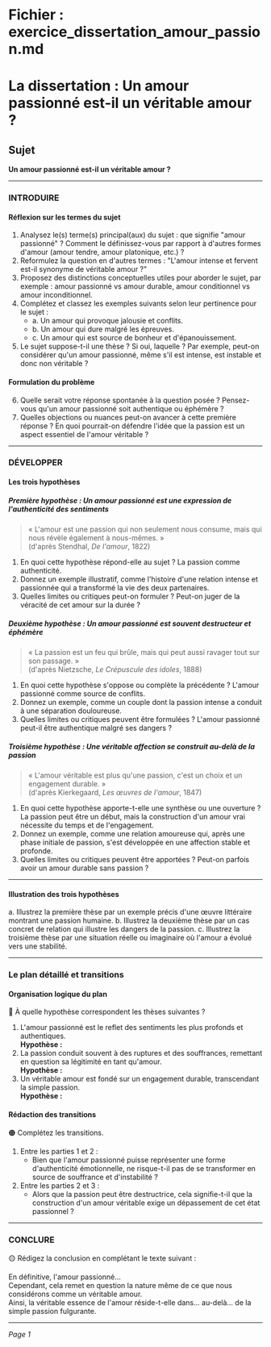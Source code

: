# Fichier : exercice_dissertation_amour_passion.md

# La dissertation : Un amour passionné est-il un véritable amour ?

## Sujet
**Un amour passionné est-il un véritable amour ?**

---

### INTRODUIRE

#### Réflexion sur les termes du sujet

1. Analysez le(s) terme(s) principal(aux) du sujet : que signifie "amour passionné" ? Comment le définissez-vous par rapport à d'autres formes d'amour (amour tendre, amour platonique, etc.) ?
2. Reformulez la question en d'autres termes : "L'amour intense et fervent est-il synonyme de véritable amour ?"
3. Proposez des distinctions conceptuelles utiles pour aborder le sujet, par exemple : amour passionné vs amour durable, amour conditionnel vs amour inconditionnel.
4. Complétez et classez les exemples suivants selon leur pertinence pour le sujet :
   - a. Un amour qui provoque jalousie et conflits.
   - b. Un amour qui dure malgré les épreuves.
   - c. Un amour qui est source de bonheur et d'épanouissement.
5. Le sujet suppose-t-il une thèse ? Si oui, laquelle ? Par exemple, peut-on considérer qu'un amour passionné, même s'il est intense, est instable et donc non véritable ?

#### Formulation du problème

6. Quelle serait votre réponse spontanée à la question posée ? Pensez-vous qu'un amour passionné soit authentique ou éphémère ?
7. Quelles objections ou nuances peut-on avancer à cette première réponse ? En quoi pourrait-on défendre l'idée que la passion est un aspect essentiel de l'amour véritable ?

---

### DÉVELOPPER

#### Les trois hypothèses

##### Première hypothèse : Un amour passionné est une expression de l'authenticité des sentiments

> « L'amour est une passion qui non seulement nous consume, mais qui nous révèle également à nous-mêmes. »  
> (d'après Stendhal, *De l'amour*, 1822)

1. En quoi cette hypothèse répond-elle au sujet ? La passion comme authenticité.
2. Donnez un exemple illustratif, comme l'histoire d'une relation intense et passionnée qui a transformé la vie des deux partenaires.
3. Quelles limites ou critiques peut-on formuler ? Peut-on juger de la véracité de cet amour sur la durée ?

##### Deuxième hypothèse : Un amour passionné est souvent destructeur et éphémère

> « La passion est un feu qui brûle, mais qui peut aussi ravager tout sur son passage. »  
> (d'après Nietzsche, *Le Crépuscule des idoles*, 1888)

1. En quoi cette hypothèse s'oppose ou complète la précédente ? L'amour passionné comme source de conflits.
2. Donnez un exemple, comme un couple dont la passion intense a conduit à une séparation douloureuse.
3. Quelles limites ou critiques peuvent être formulées ? L'amour passionné peut-il être authentique malgré ses dangers ?

##### Troisième hypothèse : Une véritable affection se construit au-delà de la passion

> « L'amour véritable est plus qu'une passion, c'est un choix et un engagement durable. »  
> (d'après Kierkegaard, *Les œuvres de l'amour*, 1847)

1. En quoi cette hypothèse apporte-t-elle une synthèse ou une ouverture ? La passion peut être un début, mais la construction d'un amour vrai nécessite du temps et de l'engagement.
2. Donnez un exemple, comme une relation amoureuse qui, après une phase initiale de passion, s'est développée en une affection stable et profonde.
3. Quelles limites ou critiques peuvent être apportées ? Peut-on parfois avoir un amour durable sans passion ?

---

#### Illustration des trois hypothèses

a. Illustrez la première thèse par un exemple précis d'une œuvre littéraire montrant une passion humaine.
b. Illustrez la deuxième thèse par un cas concret de relation qui illustre les dangers de la passion.
c. Illustrez la troisième thèse par une situation réelle ou imaginaire où l'amour a évolué vers une stabilité.

---

### Le plan détaillé et transitions

#### Organisation logique du plan

🔴 À quelle hypothèse correspondent les thèses suivantes ?

1. L'amour passionné est le reflet des sentiments les plus profonds et authentiques.  
   **Hypothèse :**
2. La passion conduit souvent à des ruptures et des souffrances, remettant en question sa légitimité en tant qu'amour.  
   **Hypothèse :**
3. Un véritable amour est fondé sur un engagement durable, transcendant la simple passion.  
   **Hypothèse :**

#### Rédaction des transitions

🟠 Complétez les transitions.

1. Entre les parties 1 et 2 :  
   - Bien que l'amour passionné puisse représenter une forme d'authenticité émotionnelle, ne risque-t-il pas de se transformer en source de souffrance et d'instabilité ?
2. Entre les parties 2 et 3 :  
   - Alors que la passion peut être destructrice, cela signifie-t-il que la construction d'un amour véritable exige un dépassement de cet état passionnel ?

---

### CONCLURE

🟡 Rédigez la conclusion en complétant le texte suivant :

En définitive, l'amour passionné…  
Cependant, cela remet en question la nature même de ce que nous considérons comme un véritable amour.  
Ainsi, la véritable essence de l'amour réside-t-elle dans… au-delà… de la simple passion fulgurante.

--- 

*Page 1*